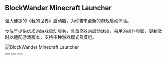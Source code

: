 <section class="hero">
  <h1 name="BlockWanderLauncher">BlockWander Minecraft Launcher</h1>
  <p text="强大便捷的《我的世界》启动器">强大便捷的《我的世界》启动器，为你带来全新的游戏启动体验。</p>
  <p tagline="专注、高效、易用、更新及时、支持多样">专注于提供优质的游戏启动服务，具备高效的启动速度，易用的操作界面，更新及时以适配游戏版本，支持多种游戏模式及模组。</p>
  <img src="/blockwander_logo.svg" alt="BlockWander Minecraft Launcher" />
  <div class="actions">
    <button theme="brand" text="立即下载" link="/download"></button>
    <button theme="alt" text="在线体验" target="blank" link="http://your-online-experience-url.com"></button>
    <button theme="alt" text="在GitHub上查看" target="blank" link="https://github.com/your-repo/BlockWanderLauncher"></button>
  </div>
</section>
